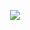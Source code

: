 <p align="center">
  <img src="Metrics](https://github.com/eduardamoredias/eduardamoredias/blob/main/metrics.classic.svg alt="Metrics" />
</p>




